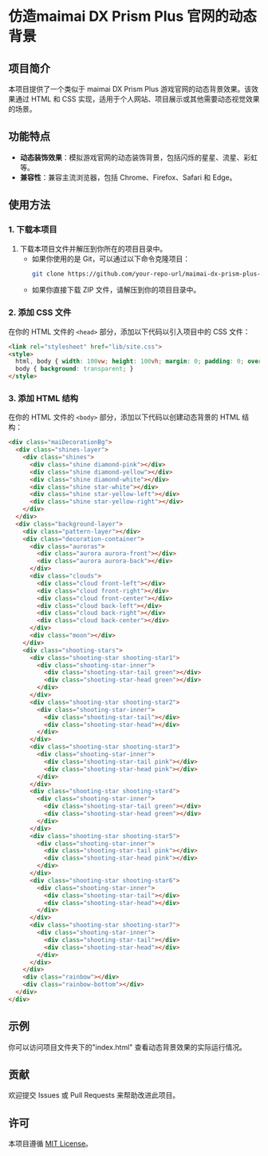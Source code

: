 # 仿造maimai DX Prism Plus 官网的动态背景

## 项目简介
本项目提供了一个类似于 maimai DX Prism Plus 游戏官网的动态背景效果。该效果通过 HTML 和 CSS 实现，适用于个人网站、项目展示或其他需要动态视觉效果的场景。

## 功能特点
- **动态装饰效果**：模拟游戏官网的动态装饰背景，包括闪烁的星星、流星、彩虹等。
- **兼容性**：兼容主流浏览器，包括 Chrome、Firefox、Safari 和 Edge。

## 使用方法
### 1. 下载本项目
1. 下载本项目文件并解压到你所在的项目目录中。
   - 如果你使用的是 Git，可以通过以下命令克隆项目：
     ```bash
     git clone https://github.com/your-repo-url/maimai-dx-prism-plus-background.git
     ```
   - 如果你直接下载 ZIP 文件，请解压到你的项目目录中。

### 2. 添加 CSS 文件
在你的 HTML 文件的 `<head>` 部分，添加以下代码以引入项目中的 CSS 文件：
```html
<link rel="stylesheet" href="lib/site.css">
<style>
  html, body { width: 100vw; height: 100vh; margin: 0; padding: 0; overflow: hidden; }
  body { background: transparent; }
</style>
```

### 3. 添加 HTML 结构
在你的 HTML 文件的 `<body>` 部分，添加以下代码以创建动态背景的 HTML 结构：
```html
<div class="maiDecorationBg">
  <div class="shines-layer">
    <div class="shines">
      <div class="shine diamond-pink"></div>
      <div class="shine diamond-yellow"></div>
      <div class="shine diamond-white"></div>
      <div class="shine star-white"></div>
      <div class="shine star-yellow-left"></div>
      <div class="shine star-yellow-right"></div>
    </div>
  </div>
  <div class="background-layer">
    <div class="pattern-layer"></div>
    <div class="decoration-container">
      <div class="auroras">
        <div class="aurora aurora-front"></div>
        <div class="aurora aurora-back"></div>
      </div>
      <div class="clouds">
        <div class="cloud front-left"></div>
        <div class="cloud front-right"></div>
        <div class="cloud front-center"></div>
        <div class="cloud back-left"></div>
        <div class="cloud back-right"></div>
        <div class="cloud back-center"></div>
      </div>
      <div class="moon"></div>
    </div>
    <div class="shooting-stars">
      <div class="shooting-star shooting-star1">
        <div class="shooting-star-inner">
          <div class="shooting-star-tail green"></div>
          <div class="shooting-star-head green"></div>
        </div>
      </div>
      <div class="shooting-star shooting-star2">
        <div class="shooting-star-inner">
          <div class="shooting-star-tail"></div>
          <div class="shooting-star-head"></div>
        </div>
      </div>
      <div class="shooting-star shooting-star3">
        <div class="shooting-star-inner">
          <div class="shooting-star-tail pink"></div>
          <div class="shooting-star-head pink"></div>
        </div>
      </div>
      <div class="shooting-star shooting-star4">
        <div class="shooting-star-inner">
          <div class="shooting-star-tail green"></div>
          <div class="shooting-star-head green"></div>
        </div>
      </div>
      <div class="shooting-star shooting-star5">
        <div class="shooting-star-inner">
          <div class="shooting-star-tail pink"></div>
          <div class="shooting-star-head pink"></div>
        </div>
      </div>
      <div class="shooting-star shooting-star6">
        <div class="shooting-star-inner">
          <div class="shooting-star-tail"></div>
          <div class="shooting-star-head"></div>
        </div>
      </div>
      <div class="shooting-star shooting-star7">
        <div class="shooting-star-inner">
          <div class="shooting-star-tail"></div>
          <div class="shooting-star-head"></div>
        </div>
      </div>
    </div>
    <div class="rainbow"></div>
    <div class="rainbow-bottom"></div>
  </div>
</div>
```

## 示例
你可以访问项目文件夹下的"index.html" 查看动态背景效果的实际运行情况。

## 贡献
欢迎提交 Issues 或 Pull Requests 来帮助改进此项目。

## 许可
本项目遵循 [MIT License](LICENSE)。
